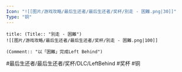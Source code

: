 ```yaml
---
Icon: "![[图片/游戏攻略/最后生还者/最后生还者/奖杯/別走 - 困難.png|30]]"
Type: "铜"
---
```

```ad-common-bronze-trophy
title: (Title:: "別走 - 困難")
![[图片/游戏攻略/最后生还者/最后生还者/奖杯/別走 - 困難.png|100]]

(Comment:: "以「困難」完成Left Behind")
```

#最后生还者/最后生还者/奖杯/DLC/LeftBehind #奖杯 #铜
